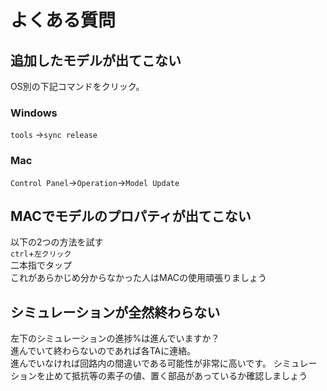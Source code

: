 # よくある質問
## 追加したモデルが出てこない
OS別の下記コマンドをクリック。  
### Windows
`tools` →`sync release`
### Mac
`Control Panel`→`Operation`→`Model Update`
## MACでモデルのプロパティが出てこない
以下の2つの方法を試す  
`ctrl`+`左クリック`  
二本指でタップ  
これがあらかじめ分からなかった人はMACの使用頑張りましょう  
## シミュレーションが全然終わらない
左下のシミュレーションの進捗%は進んでいますか？  
進んでいて終わらないのであれば各TAに連絡。  
進んでいなければ回路内の間違いである可能性が非常に高いです。 
シミュレーションを止めて抵抗等の素子の値、置く部品があっているか確認しましょう

